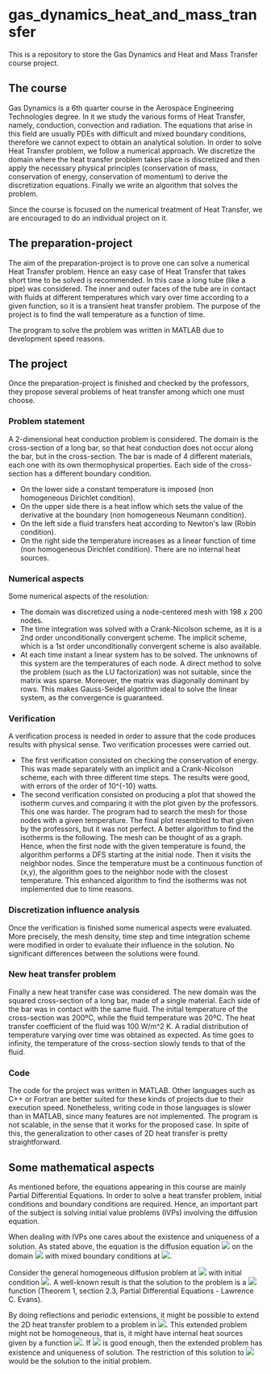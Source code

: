 # gas_dynamics_heat_and_mass_transfer

This is a repository to store the Gas Dynamics and Heat and Mass Transfer course project.

## The course
Gas Dynamics is a 6th quarter course in the Aerospace Engineering Technologies degree. In it we study the various forms of Heat Transfer, namely,
conduction, convection and radiation. The equations that arise in this field are usually PDEs with difficult and mixed boundary conditions, therefore
we cannot expect to obtain an analytical solution. In order to solve Heat Transfer problem, we follow a numerical approach. We discretize the domain
where the heat transfer problem takes place is discretized and then apply the necessary physical principles (conservation of mass, conservation of
energy, conservation of momentum) to derive the discretization equations. Finally we write an algorithm that solves the problem.

Since the course is focused on the numerical treatment of Heat Transfer, we are encouraged to do an individual project on it.

## The preparation-project
The aim of the preparation-project is to prove one can solve a numerical Heat Transfer problem. Hence an easy case of Heat Transfer that takes short time to
be solved is recommended. In this case a long tube (like a pipe) was considered. The inner and outer faces of the tube are in contact with fluids at
different temperatures which vary over time according to a given function, so it is a transient heat transfer problem. The purpose of the project is
to find the wall temperature as a function of time.

The program to solve the problem was written in MATLAB due to development speed reasons.

## The project
Once the preparation-project is finished and checked by the professors, they propose several problems of heat transfer among which one must choose.

### Problem statement
A 2-dimensional heat conduction problem is considered. The domain is the cross-section of a long bar, so that heat conduction does not occur along
the bar, but in the cross-section. The bar is made of 4 different materials, each one with its own thermophysical properties. Each side of the
cross-section has a different boundary condition.
- On the lower side a constant temperature is imposed (non homogeneous Dirichlet condition).
- On the upper side there is a heat inflow which sets the value of the derivative at the boundary (non homogeneous Neumann condition).
- On the left side a fluid transfers heat according to Newton's law (Robin condition).
- On the right side the temperature increases as a linear function of time (non homogeneous Dirichlet condition).
There are no internal heat sources.

### Numerical aspects
Some numerical aspects of the resolution:
- The domain was discretized using a node-centered mesh with 198 x 200 nodes.
- The time integration was solved with a Crank-Nicolson scheme, as it is a 2nd order unconditionally convergent scheme. The implicit scheme, which
is a 1st order unconditionally convergent scheme is also available.
- At each time instant a linear system has to be solved. The unknowns of this system are the temperatures of each node. A direct method to solve the
problem (such as the LU factorization) was not suitable, since the matrix was sparse. Moreover, the matrix was diagonally dominant by rows. This makes
Gauss-Seidel algorithm ideal to solve the linear system, as the convergence is guaranteed.

### Verification
A verification process is needed in order to assure that the code produces results with physical sense. Two verification processes were carried out.
- The first verification consisted on checking the conservation of energy. This was made separately with an implicit and a Crank-Nicolson scheme, each with
three different time steps. The results were good, with errors of the order of 10^{-10} watts.
- The second verification consisted on producing a plot that showed the isotherm curves and comparing it with the plot given by the professors. This
one was harder. The program had to search the mesh for those nodes with a given temperature. The final plot resembled to that given by the professors,
but it was not perfect. A better algorithm to find the isotherms is the following. The mesh can be thought of as a graph. Hence, when the first node
with the given temperature is found, the algorithm performs a DFS starting at the initial node. Then it visits the neighbor nodes. Since the temperature
must be a continuous function of (x,y), the algorithm goes to the neighbor node with the closest temperature. This enhanced algorithm to find the isotherms
was not implemented due to time reasons.

### Discretization influence analysis
Once the verification is finished some numerical aspects were evaluated. More precisely, the mesh density, time step and time integration scheme were
modified in order to evaluate their influence in the solution. No significant differences between the solutions were found.

### New heat transfer problem
Finally a new heat transfer case was considered. The new domain was the squared cross-section of a long bar, made of a single material. Each side of
the bar was in contact with the same fluid. The initial temperature of the cross-section was 200ºC, while the fluid temperature was 20ºC. The heat
transfer coefficient of the fluid was 100 W/m^2 K.
A radial distribution of temperature varying over time was obtained as expected. As time goes to infinity, the temperature of the cross-section slowly
tends to that of the fluid.

### Code
The code for the project was written in MATLAB. Other languages such as C++ or Fortran are better suited for these kinds of projects due to their
execution speed. Nonetheless, writing code in those languages is slower than in MATLAB, since many features are not implemented. The program is not
scalable, in the sense that it works for the proposed case. In spite of this, the generalization to other cases of 2D heat transfer is pretty
straightforward.

## Some mathematical aspects
As mentioned before, the equations appearing in this course are mainly Partial Differential Equations. In order to solve a heat transfer problem,
initial conditions and boundary conditions are required. Hence, an important part of the subject is solving initial value problems (IVPs) involving the
diffusion equation.

When dealing with IVPs one cares about the existence and uniqueness of a solution. As stated above, the equation is the diffusion equation
<img src="https://render.githubusercontent.com/render/math?math= u_t - D \Delta u = 0"> on the domain
<img src="https://render.githubusercontent.com/render/math?math= \Omega = (0,W) \times (0, H) \subset \mathbb{R}^2"> with mixed boundary conditions at
<img src="https://render.githubusercontent.com/render/math?math= \partial \Omega">.

Consider the general homogeneous diffusion problem at <img src="https://render.githubusercontent.com/render/math?math= \mathbb{R}^n \times [0, +\infty)">
with initial condition <img src="https://render.githubusercontent.com/render/math?math= g \in C(\mathbb{R}^n) \cap L^\infty(\mathbb{R}^n)">. A well-known
result is that the solution to the problem is a <img src="https://render.githubusercontent.com/render/math?math= C^\infty(\mathbb{R}^n \times (0,\infty))">
function (Theorem 1, section 2.3, Partial Differential Equations - Lawrence C. Evans).

By doing reflections and periodic extensions, it might be possible to extend the 2D heat transfer problem to a problem in
<img src="https://render.githubusercontent.com/render/math?math= \mathbb{R}^2 \times [0, +\infty)">. This extended problem might not be homogeneous,
that is, it might have internal heat sources given by a function <img src="https://render.githubusercontent.com/render/math?math= f \colon \mathbb{R}^2 \times [0,+\infty) \rightarrow \mathbb{R}">.
If <img src="https://render.githubusercontent.com/render/math?math= f"> is good enough, then the extended problem has existence and uniqueness of solution.
The restriction of this solution to <img src="https://render.githubusercontent.com/render/math?math= \Omega"> would be the solution to the initial problem.
